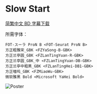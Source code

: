 # Slow Start

[简繁中文 BD 字幕下载](https://github.com/Nekomoekissaten-SUB/Nekomoekissaten-poi-Subs/releases/download/pre/Slow_Start_BD_zho.7z)

所需字体：
```
FOT-スーラ ProN B <FOT-Seurat ProN B>
方正粗雅宋_GBK <FZYaSong-B-GBK>
方正兰亭圆_GBK <FZLanTingYuan-R-GBK>
方正兰亭圆_GBK_中 <FZLanTingYuan-DB-GBK>
方正兰亭中粗黑_GBK <FZLanTingHei-DB1-GBK>
方正喵呜_GBK <FZMiaoWu-GBK>
微软雅黑 Bold <Microsoft YaHei Bold>
```

![Poster](http://nekomoe.pages.dev/images/2018-01/slowstart.jpg)
